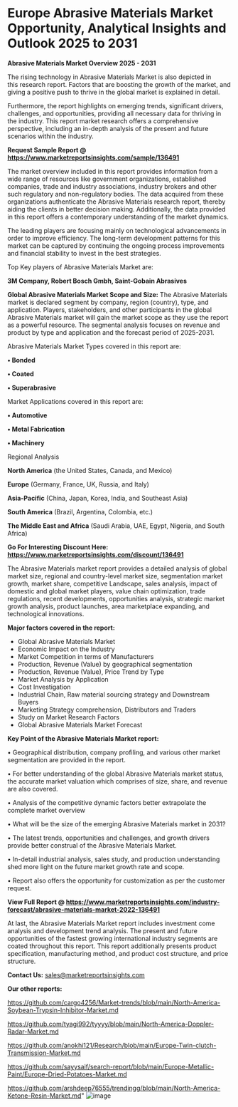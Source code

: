 # Europe Abrasive Materials Market Opportunity, Analytical Insights and Outlook 2025 to 2031

<Strong> Abrasive Materials Market Overview 2025 - 2031</strong>

The rising technology in Abrasive Materials Market is also depicted in this research report. Factors that are boosting the growth of the market, and giving a positive push to thrive in the global market is explained in detail.

Furthermore, the report highlights on emerging trends, significant drivers, challenges, and opportunities, providing all necessary data for thriving in the industry. This report market research offers a comprehensive perspective, including an in-depth analysis of the present and future scenarios within the industry.

<strong>Request Sample Report @ <a href=https://www.marketreportsinsights.com/sample/136491>https://www.marketreportsinsights.com/sample/136491</a></strong>

The market overview included in this report provides information from a wide range of resources like government organizations, established companies, trade and industry associations, industry brokers and other such regulatory and non-regulatory bodies. The data acquired from these organizations authenticate the Abrasive Materials research report, thereby aiding the clients in better decision making. Additionally, the data provided in this report offers a contemporary understanding of the market dynamics.

The leading players are focusing mainly on technological advancements in order to improve efficiency. The long-term development patterns for this market can be captured by continuing the ongoing process improvements and financial stability to invest in the best strategies.

Top Key players of Abrasive Materials Market are:

<strong>3M Company, Robert Bosch Gmbh, Saint-Gobain Abrasives</strong>

<strong><b>Global Abrasive Materials Market Scope and Size:</b></strong>
The Abrasive Materials market is declared segment by company, region (country), type, and application. Players, stakeholders, and other participants in the global Abrasive Materials market will gain the market scope as they use the report as a powerful resource. The segmental analysis focuses on revenue and product by type and application and the forecast period of 2025-2031.

Abrasive Materials Market Types covered in this report are:

<strong>• Bonded

• Coated

• Superabrasive</strong>

Market Applications covered in this report are:

<strong>• Automotive

• Metal Fabrication

• Machinery</strong> 

Regional Analysis

<strong>North America</strong> (the United States, Canada, and Mexico)

<strong>Europe</strong> (Germany, France, UK, Russia, and Italy)

<strong>Asia-Pacific</strong> (China, Japan, Korea, India, and Southeast Asia)

<strong>South America</strong> (Brazil, Argentina, Colombia, etc.)

<strong>The Middle East and Africa</strong> (Saudi Arabia, UAE, Egypt, Nigeria, and South Africa)

<strong>Go For Interesting Discount Here: <a href=https://www.marketreportsinsights.com/discount/136491>https://www.marketreportsinsights.com/discount/136491</a></strong>

The Abrasive Materials market report provides a detailed analysis of global market size, regional and country-level market size, segmentation market growth, market share, competitive Landscape, sales analysis, impact of domestic and global market players, value chain optimization, trade regulations, recent developments, opportunities analysis, strategic market growth analysis, product launches, area marketplace expanding, and technological innovations.

<strong><b>Major factors covered in the report:</b></strong>
<ul>
  <li>Global Abrasive Materials Market </li>
  <li>Economic Impact on the Industry</li>
  <li>Market Competition in terms of Manufacturers</li>
  <li>Production, Revenue (Value) by geographical segmentation</li>
  <li>Production, Revenue (Value), Price Trend by Type</li>
  <li>Market Analysis by Application</li>
  <li>Cost Investigation</li>
  <li>Industrial Chain, Raw material sourcing strategy and Downstream Buyers</li>
  <li>Marketing Strategy comprehension, Distributors and Traders</li>
  <li>Study on Market Research Factors</li>
  <li>Global Abrasive Materials Market Forecast</li>
</ul>

<strong><b>Key Point of the Abrasive Materials Market report:</b></strong>

• Geographical distribution, company profiling, and various other market segmentation are provided in the report.

• For better understanding of the global Abrasive Materials market status, the accurate market valuation which comprises of size, share, and revenue are also covered.

• Analysis of the competitive dynamic factors better extrapolate the complete market overview

• What will be the size of the emerging Abrasive Materials market in 2031?

• The latest trends, opportunities and challenges, and growth drivers provide better construal of the Abrasive Materials Market.

• In-detail industrial analysis, sales study, and production understanding shed more light on the future market growth rate and scope.

• Report also offers the opportunity for customization as per the customer request.

<strong><b>View Full Report @ <a href=https://www.marketreportsinsights.com/industry-forecast/abrasive-materials-market-2022-136491>https://www.marketreportsinsights.com/industry-forecast/abrasive-materials-market-2022-136491</a></b></strong>


At last, the Abrasive Materials Market report includes investment come analysis and development trend analysis. The present and future opportunities of the fastest growing international industry segments are coated throughout this report. This report additionally presents product specification, manufacturing method, and product cost structure, and price structure.

<strong>Contact Us:</strong>
sales@marketreportsinsights.com

<strong>Our other reports:</strong>

<a href=https://github.com/cargo4256/Market-trends/blob/main/North-America-Soybean-Trypsin-Inhibitor-Market.md>https://github.com/cargo4256/Market-trends/blob/main/North-America-Soybean-Trypsin-Inhibitor-Market.md</a>

<a href=https://github.com/tyagi992/tyyyy/blob/main/North-America-Doppler-Radar-Market.md>https://github.com/tyagi992/tyyyy/blob/main/North-America-Doppler-Radar-Market.md</a>

<a href=https://github.com/anokhi121/Research/blob/main/Europe-Twin-clutch-Transmission-Market.md>https://github.com/anokhi121/Research/blob/main/Europe-Twin-clutch-Transmission-Market.md</a>

<a href=https://github.com/sayysaif/search-report/blob/main/Europe-Metallic-Paint/Europe-Dried-Potatoes-Market.md>https://github.com/sayysaif/search-report/blob/main/Europe-Metallic-Paint/Europe-Dried-Potatoes-Market.md</a>

<a href=https://github.com/arshdeep76555/trendingg/blob/main/North-America-Ketone-Resin-Market.md>https://github.com/arshdeep76555/trendingg/blob/main/North-America-Ketone-Resin-Market.md</a>"
![image](https://github.com/user-attachments/assets/457f0951-9f08-43ec-993c-21bcaaf4b7ee)
